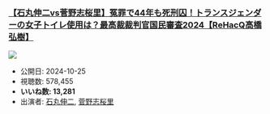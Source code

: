 ### [【石丸伸二vs菅野志桜里】冤罪で44年も死刑囚！トランスジェンダーの女子トイレ使用は？最高裁裁判官国民審査2024【ReHacQ高橋弘樹】](https://www.youtube.com/watch?v=mtvUqEa2pBY)
[![](https://img.youtube.com/vi/mtvUqEa2pBY/sddefault.jpg)](https://www.youtube.com/watch?v=mtvUqEa2pBY)
-   公開日: 2024-10-25
-   視聴数: 578,455
-   **いいね数: 13,281**
-   出演者: [石丸伸二](/rehacq_fan/people/石丸伸二 "wikilink"), [菅野志桜里](/rehacq_fan/people/菅野志桜里 "wikilink")

